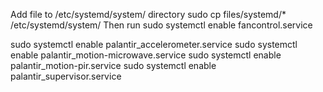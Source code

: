 Add file to /etc/systemd/system/ directory
sudo cp files/systemd/* /etc/systemd/system/
Then run sudo systemctl enable fancontrol.service

sudo systemctl enable palantir_accelerometer.service
sudo systemctl enable palantir_motion-microwave.service
sudo systemctl enable palantir_motion-pir.service
sudo systemctl enable palantir_supervisor.service